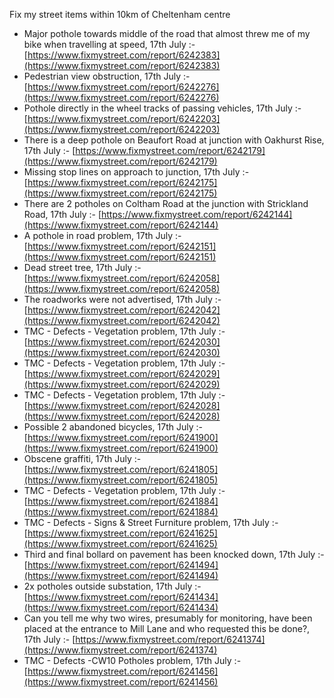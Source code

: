 Fix my street items within 10km of Cheltenham centre

<!-- fix_marker starts -->

- Major pothole towards middle of the road that almost threw me of my bike when travelling at speed, 17th July :- [https://www.fixmystreet.com/report/6242383](https://www.fixmystreet.com/report/6242383)
- Pedestrian view obstruction, 17th July :- [https://www.fixmystreet.com/report/6242276](https://www.fixmystreet.com/report/6242276)
- Pothole directly in the wheel tracks of passing vehicles, 17th July :- [https://www.fixmystreet.com/report/6242203](https://www.fixmystreet.com/report/6242203)
- There is a deep pothole on Beaufort Road at junction with Oakhurst Rise, 17th July :- [https://www.fixmystreet.com/report/6242179](https://www.fixmystreet.com/report/6242179)
- Missing stop lines on approach to junction, 17th July :- [https://www.fixmystreet.com/report/6242175](https://www.fixmystreet.com/report/6242175)
- There are 2 potholes on Coltham Road at the junction with Strickland Road, 17th July :- [https://www.fixmystreet.com/report/6242144](https://www.fixmystreet.com/report/6242144)
- A pothole in road problem, 17th July :- [https://www.fixmystreet.com/report/6242151](https://www.fixmystreet.com/report/6242151)
- Dead street tree, 17th July :- [https://www.fixmystreet.com/report/6242058](https://www.fixmystreet.com/report/6242058)
- The roadworks were not advertised, 17th July :- [https://www.fixmystreet.com/report/6242042](https://www.fixmystreet.com/report/6242042)
- TMC - Defects - Vegetation problem, 17th July :- [https://www.fixmystreet.com/report/6242030](https://www.fixmystreet.com/report/6242030)
- TMC - Defects - Vegetation problem, 17th July :- [https://www.fixmystreet.com/report/6242029](https://www.fixmystreet.com/report/6242029)
- TMC - Defects - Vegetation problem, 17th July :- [https://www.fixmystreet.com/report/6242028](https://www.fixmystreet.com/report/6242028)
- Possible 2 abandoned bicycles, 17th July :- [https://www.fixmystreet.com/report/6241900](https://www.fixmystreet.com/report/6241900)
- Obscene graffiti, 17th July :- [https://www.fixmystreet.com/report/6241805](https://www.fixmystreet.com/report/6241805)
- TMC - Defects - Vegetation problem, 17th July :- [https://www.fixmystreet.com/report/6241884](https://www.fixmystreet.com/report/6241884)
- TMC - Defects - Signs & Street Furniture problem, 17th July :- [https://www.fixmystreet.com/report/6241625](https://www.fixmystreet.com/report/6241625)
- Third and final bollard on pavement has been knocked down, 17th July :- [https://www.fixmystreet.com/report/6241494](https://www.fixmystreet.com/report/6241494)
- 2x potholes outside substation, 17th July :- [https://www.fixmystreet.com/report/6241434](https://www.fixmystreet.com/report/6241434)
- Can you tell me why two wires, presumably for monitoring, have been placed at the entrance to Mill Lane and who requested this be done?, 17th July :- [https://www.fixmystreet.com/report/6241374](https://www.fixmystreet.com/report/6241374)
- TMC - Defects -CW10 Potholes problem, 17th July :- [https://www.fixmystreet.com/report/6241456](https://www.fixmystreet.com/report/6241456)

<!-- fix_marker ends -->